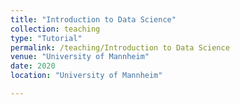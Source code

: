 ```yaml
---
title: "Introduction to Data Science"
collection: teaching
type: "Tutorial"
permalink: /teaching/Introduction to Data Science
venue: "University of Mannheim"
date: 2020
location: "University of Mannheim"

---
```

